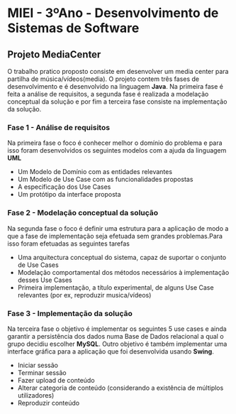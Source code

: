 # MIEI - 3ºAno - Desenvolvimento de Sistemas de Software

## Projeto MediaCenter

O trabalho pratico proposto consiste em desenvolver um media center para partilha de música/vídeos(media). O projeto contem três fases de desenvolvimento e é desenvolvido na linguagem **Java**. Na primeira fase é feita a análise de requisitos, a segunda fase é realizada a modelação conceptual da solução e por fim a terceira fase consiste na implementação da solução.


### Fase 1 - Análise de requisitos

Na primeira fase o foco é conhecer melhor o domínio do problema e para isso foram desenvolvidos os seguintes modelos com a ajuda da linguagem **UML**

* Um Modelo de Domínio com as entidades relevantes
* Um Modelo de Use Case com as funcionalidades propostas
* A especificação dos Use Cases
* Um protótipo da interface proposta

### Fase 2 - Modelação conceptual da solução

Na segunda fase o foco é definir uma estrutura para a aplicação de modo a que a fase de implementação seja efetuada sem grandes problemas.Para isso foram efetuadas as seguintes tarefas

* Uma arquitectura conceptual do sistema, capaz de suportar o conjunto de Use Cases
* Modelação comportamental dos métodos necessários à implementação desses Use Cases
* Primeira implementação, a título experimental, de alguns Use Case relevantes (por ex, reproduzir musica/vídeos)

### Fase 3 - Implementação da solução

Na terceira fase o objetivo é implementar os seguintes 5 use cases e ainda garantir a persistência dos dados numa Base de Dados relacional a qual o grupo decidiu escolher **MySQL**. Outro objetivo é também implementar uma interface gráfica para a aplicação que foi desenvolvida usando **Swing**.

* Iniciar sessão
* Terminar sessão
* Fazer upload de conteúdo
* Alterar categoria de conteúdo (considerando a existência de múltiplos utilizadores)
* Reproduzir conteúdo

